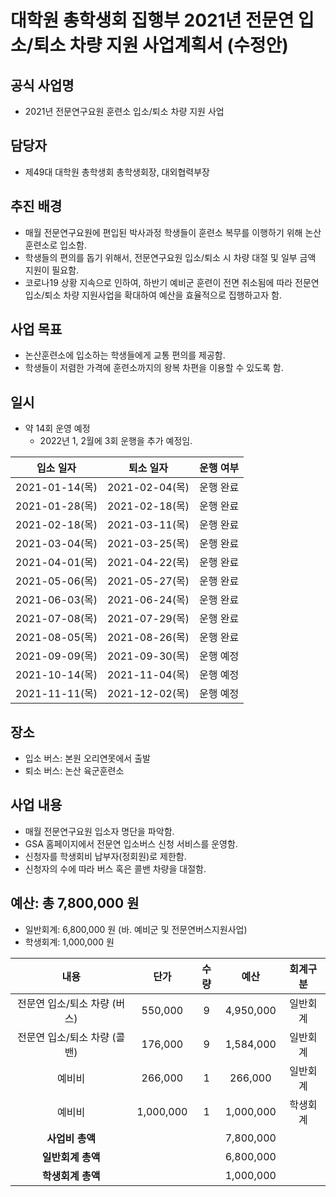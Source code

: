 대학원 총학생회 집행부 2021년 전문연 입소/퇴소 차량 지원 사업계획서 (수정안)
===

## 공식 사업명
- 2021년 전문연구요원 훈련소 입소/퇴소 차량 지원 사업

## 담당자
- 제49대 대학원 총학생회 총학생회장, 대외협력부장

## 추진 배경
- 매월 전문연구요원에 편입된 박사과정 학생들이 훈련소 복무를 이행하기 위해 논산훈련소로 입소함.
- 학생들의 편의를 돕기 위해서, 전문연구요원 입소/퇴소 시 차량 대절 및 일부 금액 지원이 필요함.
- 코로나19 상황 지속으로 인하여, 하반기 예비군 훈련이 전면 취소됨에 따라 전문연 입소/퇴소 차량 지원사업을 확대하여 예산을 효율적으로 집행하고자 함.

## 사업 목표
- 논산훈련소에 입소하는 학생들에게 교통 편의를 제공함.
- 학생들이 저렴한 가격에 훈련소까지의 왕복 차편을 이용할 수 있도록 함.

## 일시
- 약 14회 운영 예정
    - 2022년 1, 2월에 3회 운행을 추가 예정임.
    
|   입소 일자  |   퇴소 일자  | 운행 여부 |
|:---:|:---:|:---:|
|   2021-01-14(목)  |   2021-02-04(목)  | 운행 완료 | 
|   2021-01-28(목)  |   2021-02-18(목)  | 운행 완료 | 
|   2021-02-18(목)  |   2021-03-11(목)  | 운행 완료 | 
|   2021-03-04(목)  |   2021-03-25(목)  | 운행 완료 | 
|   2021-04-01(목)  |   2021-04-22(목)  | 운행 완료 | 
|   2021-05-06(목)  |   2021-05-27(목)  | 운행 완료 | 
|   2021-06-03(목)  |   2021-06-24(목)  | 운행 완료 | 
|   2021-07-08(목)  |   2021-07-29(목)  | 운행 완료 | 
|   2021-08-05(목)  |   2021-08-26(목)  | 운행 완료 | 
|   2021-09-09(목)  |   2021-09-30(목)  | 운행 예정 | 
|   2021-10-14(목)  |   2021-11-04(목)  | 운행 예정 | 
|   2021-11-11(목)  |   2021-12-02(목)  | 운행 예정 | 

## 장소
- 입소 버스: 본원 오리연못에서 출발
- 퇴소 버스: 논산 육군훈련소 

## 사업 내용
- 매월 전문연구요원 입소자 명단을 파악함.
- GSA 홈페이지에서 전문연 입소버스 신청 서비스를 운영함.
- 신청자를 학생회비 납부자(정회원)로 제한함.
- 신청자의 수에 따라 버스 혹은 콜밴 차량을 대절함.

## 예산: 총 7,800,000 원
- 일반회계: 6,800,000 원 (바. 예비군 및 전문연버스지원사업)
- 학생회계: 1,000,000 원 

| **내용** | **단가** | **수량** | **예산** | **회계구분** |
|:---:|:---:|:---:|:---:|:---:|
|   전문연 입소/퇴소 차량 (버스)  |   550,000  |   9   |   4,950,000  |   일반회계  |
|   전문연 입소/퇴소 차량 (콜밴)  |   176,000  |   9  |   1,584,000  |   일반회계  |
|   예비비  |   266,000  |   1  |   266,000  |   일반회계  |
|   예비비  |   1,000,000  |   1  |   1,000,000  |   학생회계  |
| **사업비 총액** |  |  | 7,800,000 | |
| **일반회계 총액** |  |  | 6,800,000 | |
| **학생회계 총액** |  |  | 1,000,000 | |

<!-- - 예비군 훈련 입소/퇴소 차량 지원 사업의 사업계획서는 예산은 편성하나 실제 집행하지는 않을 예정. -->
<!-- TODO: 본 사업계획서가 예비군 사업계획서 아니기에, 위의 문구를 제거함. 필요하면 다시 오픈 필요. -->